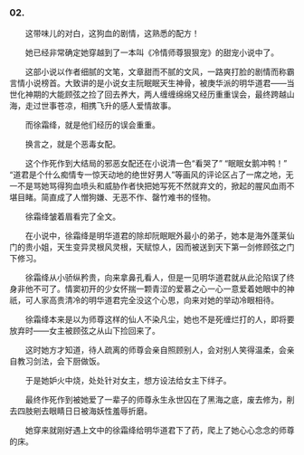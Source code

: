 ### 02.

　　这带味儿的对白，这狗血的剧情，这熟悉的配方！

　　她已经非常确定她穿越到了一本叫《冷情师尊狠狠宠》的甜宠小说中了。

　　这部小说以作者细腻的文笔，文章甜而不腻的文风，一路爽打脸的剧情而称霸言情小说榜首。大致讲的是小说女主阮眠眠天生神骨，被庚华派的明华道君——当世化神期的大能顾弦之捡了回去养大，两人缠缠绵绵又经历重重误会，最终跨越山海，走过世事苍凉，相携飞升的感人爱情故事。

　　而徐霜绛，就是他们经历的误会重重。

　　换言之，就是个恶毒女配。

　　这个作死作到大结局的邪恶女配还在小说清一色“看哭了” “眠眠女鹅冲鸭！” “道君是个什么痴情专一惊天动地的绝世好男人”等画风的评论区占了一席之地，无一不是骂她骂得狗血喷头和威胁作者快把她写死不然就弃文的，掀起的腥风血雨不堪目睹。简直成了人憎狗嫌、无恶不作、罄竹难书的怪物。

　　徐霜绛皱着眉看完了全文。

　　在小说中，徐霜绛是明华道君的除却阮眠眠外最小的弟子，她本是海外蓬莱仙门的贵小姐，天生变异灵根风灵根，天赋惊人，因而被送到天下第一剑修顾弦之门下修习。

　　徐霜绛从小骄纵矜贵，向来拿鼻孔看人，但是一见明华道君就从此沦陷误了终身非他不可了。情窦初开的少女怀揣一颗青涩的爱慕之心一心一意爱着她眼中的神祇，可人家高贵清冷的明华道君完全没这个心思，向来对她的举动冷眼相待。

　　徐霜绛本来是以为师尊这样的仙人不染凡尘，她也不是死缠烂打的人，即将要放弃时——女主被顾弦之从山下捡回来了。

　　这时她方才知道，待人疏离的师尊会亲自照顾别人，会对别人笑得温柔，会亲自教习剑法，会下厨做饭。

　　于是她妒火中烧，处处针对女主，想方设法给女主下绊子。

　　最终作死作到被她爱了一辈子的师尊永生永世囚在了黑海之底，废去修为，削去四肢剜去眼睛日日被海妖性羞辱折磨。

　　她穿来就刚好遇上文中的徐霜绛给明华道君下了药，爬上了她心心念念的师尊的床。